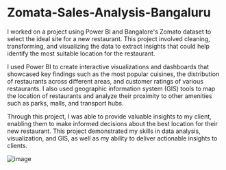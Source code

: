 # Zomata-Sales-Analysis-Bangaluru
I worked on a project using Power BI and Bangalore's Zomato dataset to select the ideal site for a new restaurant. This project involved cleaning, transforming, and visualizing the data to extract insights that could help identify the most suitable location for the restaurant.

I used Power BI to create interactive visualizations and dashboards that showcased key findings such as the most popular cuisines, the distribution of restaurants across different areas, and customer ratings of various restaurants. I also used geographic information system (GIS) tools to map the location of restaurants and analyze their proximity to other amenities such as parks, malls, and transport hubs.

Through this project, I was able to provide valuable insights to my client, enabling them to make informed decisions about the best location for their new restaurant. This project demonstrated my skills in data analysis, visualization, and GIS, as well as my ability to deliver actionable insights to clients.

![image](https://user-images.githubusercontent.com/129209796/229504828-37d35a0c-2941-42ca-9171-9fd9b2a5ca26.png)

